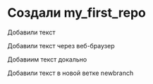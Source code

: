 ﻿# Создали my_first_repo

Добавили текст

Добавили текст через веб-браузер

Добавиим текст докально

Добавили текст в новой ветке newbranch